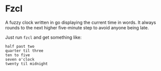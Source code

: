 # Fzcl

<!--- mdtoc: toc begin -->

<!--- mdtoc: toc end -->

A fuzzy clock written in go displaying the current time in words. It always rounds to the next higher five-minute step to avoid anyone being late.

Just run `fzcl` and get something like:

```
half past two
quarter til three
ten to five
seven o'clock
twenty til midnight
```
